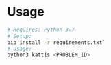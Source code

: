 # Usage
```bash
# Requires: Python 3.7
# Setup:
pip install -r requirements.txt`
# Usage:
python3 kattis <PROBLEM_ID>
```